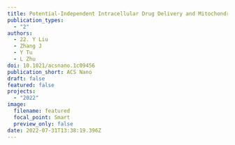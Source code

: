 ```yaml
---
title: Potential-Independent Intracellular Drug Delivery and Mitochondrial Targeting
publication_types:
  - "2"
authors:
  - 22.	Y Liu
  - Zhang J
  - Y Tu
  - L Zhu
doi: 10.1021/acsnano.1c09456
publication_short: ACS Nano
draft: false
featured: false
projects:
  - "2022"
image:
  filename: featured
  focal_point: Smart
  preview_only: false
date: 2022-07-31T13:38:19.396Z
---
```

